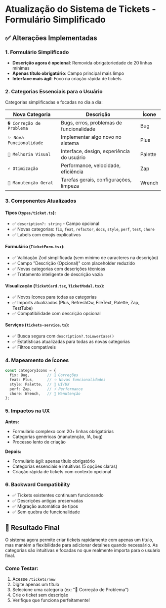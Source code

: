 # Atualização do Sistema de Tickets - Formulário Simplificado

## ✅ Alterações Implementadas

### 1. **Formulário Simplificado**
- **Descrição agora é opcional**: Removida obrigatoriedade de 20 linhas mínimas
- **Apenas título obrigatório**: Campo principal mais limpo
- **Interface mais ágil**: Foco na criação rápida de tickets

### 2. **Categorias Essenciais para o Usuário**
Categorias simplificadas e focadas no dia a dia:

| Nova Categoria | Descrição | Ícone |
|----------------|-----------|-------|
| `� Correção de Problema` | Bugs, erros, problemas de funcionalidade | Bug |
| `✨ Nova Funcionalidade` | Implementar algo novo no sistema | Plus |
| `💄 Melhoria Visual` | Interface, design, experiência do usuário | Palette |
| `⚡ Otimização` | Performance, velocidade, eficiência | Zap |
| `🔧 Manutenção Geral` | Tarefas gerais, configurações, limpeza | Wrench |

### 3. **Componentes Atualizados**

#### Tipos (`types/ticket.ts`):
- ✅ `description?: string` - Campo opcional
- ✅ Novas categorias: `fix`, `feat`, `refactor`, `docs`, `style`, `perf`, `test`, `chore`
- ✅ Labels com emojis explicativos

#### Formulário (`TicketForm.tsx`):
- ✅ Validação Zod simplificada (sem mínimo de caracteres na descrição)
- ✅ Campo "Descrição (Opcional)" com placeholder reduzido
- ✅ Novas categorias com descrições técnicas
- ✅ Tratamento inteligente de descrição vazia

#### Visualização (`TicketCard.tsx`, `TicketModal.tsx`):
- ✅ Novos ícones para todas as categorias
- ✅ Imports atualizados (Plus, RefreshCw, FileText, Palette, Zap, TestTube)
- ✅ Compatibilidade com descrição opcional

#### Serviços (`tickets-service.ts`):
- ✅ Busca segura com `description?.toLowerCase()` 
- ✅ Estatísticas atualizadas para todas as novas categorias
- ✅ Filtros compatíveis

### 4. **Mapeamento de Ícones**

```typescript
const categoryIcons = {
  fix: Bug,        // 🐛 Correções
  feat: Plus,      // ✨ Novas funcionalidades  
  style: Palette,  // 💄 UI/UX
  perf: Zap,       // ⚡ Performance
  chore: Wrench,   // 🔧 Manutenção
};
```

### 5. **Impactos na UX**

**Antes:**
- Formulário complexo com 20+ linhas obrigatórias
- Categorias genéricas (manutenção, IA, bug)
- Processo lento de criação

**Depois:**
- Formulário ágil: apenas título obrigatório
- Categorias essenciais e intuitivas (5 opções claras)
- Criação rápida de tickets com contexto opcional

### 6. **Backward Compatibility**
- ✅ Tickets existentes continuam funcionando
- ✅ Descrições antigas preservadas
- ✅ Migração automática de tipos
- ✅ Sem quebra de funcionalidade

## 🎯 Resultado Final

O sistema agora permite criar tickets rapidamente com apenas um título, mas mantém a flexibilidade para adicionar detalhes quando necessário. As categorias são intuitivas e focadas no que realmente importa para o usuário final.

### Como Testar:
1. Acesse `/tickets/new`
2. Digite apenas um título
3. Selecione uma categoria (ex: "🐛 Correção de Problema")
4. Crie o ticket sem descrição
5. Verifique que funciona perfeitamente!